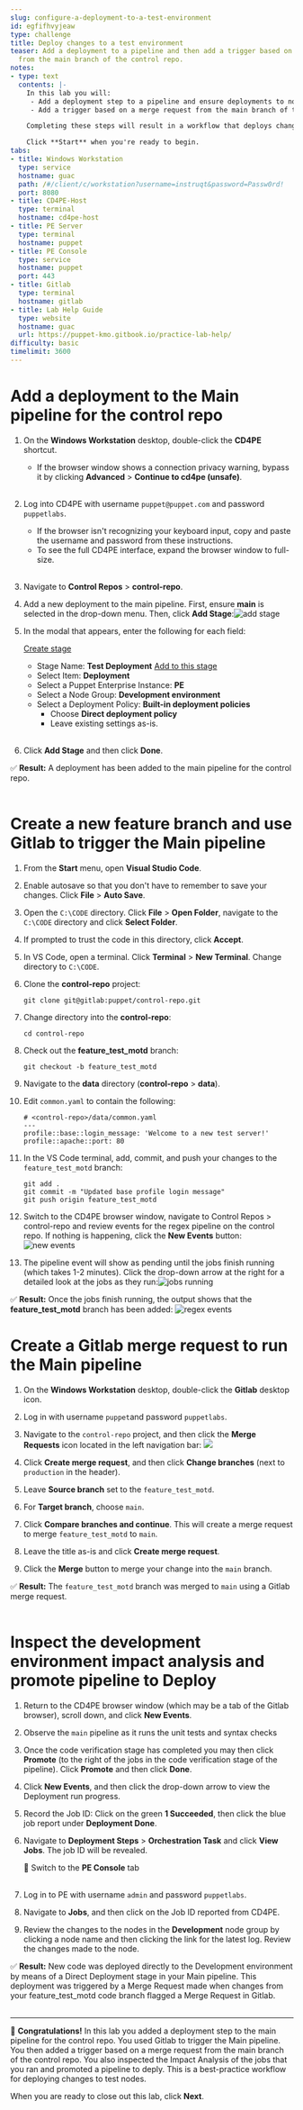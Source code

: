 ```yaml
---
slug: configure-a-deployment-to-a-test-environment
id: egfifhvyjeaw
type: challenge
title: Deploy changes to a test environment
teaser: Add a deployment to a pipeline and then add a trigger based on a merge request
  from the main branch of the control repo.
notes:
- type: text
  contents: |-
    In this lab you will:
     - Add a deployment step to a pipeline and ensure deployments to nodes (including test nodes) use a best practice approach.
     - Add a trigger based on a merge request from the main branch of the control repo.

    Completing these steps will result in a workflow that deploys changes to test nodes after pull requests to the main branch from a feature branch are successful.

    Click **Start** when you're ready to begin.
tabs:
- title: Windows Workstation
  type: service
  hostname: guac
  path: /#/client/c/workstation?username=instruqt&password=Passw0rd!
  port: 8080
- title: CD4PE-Host
  type: terminal
  hostname: cd4pe-host
- title: PE Server
  type: terminal
  hostname: puppet
- title: PE Console
  type: service
  hostname: puppet
  port: 443
- title: Gitlab
  type: terminal
  hostname: gitlab
- title: Lab Help Guide
  type: website
  hostname: guac
  url: https://puppet-kmo.gitbook.io/practice-lab-help/
difficulty: basic
timelimit: 3600
---
```

Add a deployment to the Main pipeline for the control repo
========
1. On the **Windows Workstation** desktop, double-click the **CD4PE** shortcut.
    - If the browser window shows a connection privacy warning, bypass it by clicking **Advanced** > **Continue to cd4pe (unsafe)**.<br><br>
2. Log into CD4PE with username `puppet@puppet.com` and password `puppetlabs`.
    - If the browser isn't recognizing your keyboard input, copy and paste the username and password from these instructions.
    - To see the full CD4PE interface, expand the browser window to full-size.<br><br>
3. Navigate to **Control Repos** > **control-repo**.
4. Add a new deployment to the main pipeline. First, ensure **main** is selected in the drop-down menu. Then, click **Add Stage**:![add stage](https://storage.googleapis.com/instruqt-images/PE501-Continuously%20Deliver/add-stage.png)
1. In the modal that appears, enter the following for each field:

    <u>Create stage</u>
    - Stage Name: **Test Deployment**
    <u>Add to this stage</u>
    - Select Item: **Deployment**
    - Select a Puppet Enterprise Instance: **PE**
    - Select a Node Group: **Development environment**
    - Select a Deployment Policy: **Built-in deployment policies**
      - Choose **Direct deployment policy**
      - Leave existing settings as-is.<br><br>
1. Click **Add Stage** and then click **Done**.

✅ **Result:** A deployment has been added to the main pipeline for the control repo. <br><br>

Create a new feature branch and use Gitlab to trigger the Main pipeline
========
1. From the **Start** menu, open **Visual Studio Code**.
1. Enable autosave so that you don't have to remember to save your changes. Click **File** > **Auto Save**.
1. Open the `C:\CODE` directory. Click **File** > **Open Folder**, navigate to the `C:\CODE` directory and click **Select Folder**.
1. If prompted to trust the code in this directory, click **Accept**.
1. In VS Code, open a terminal. Click **Terminal** > **New Terminal**. Change directory to `C:\CODE`.
1. Clone the **control-repo** project:
    ```
    git clone git@gitlab:puppet/control-repo.git
    ```
1. Change directory into the **control-repo**:
    ```
    cd control-repo
    ```
2. Check out the **feature_test_motd** branch:
    ```
    git checkout -b feature_test_motd
    ```
3. Navigate to the **data** directory (**control-repo** > **data**).
4. Edit `common.yaml` to contain the following:
    ```
    # <control-repo>/data/common.yaml
    ---
    profile::base::login_message: 'Welcome to a new test server!'
    profile::apache::port: 80
    ```
5. In the VS Code terminal, add, commit, and push your changes to the `feature_test_motd` branch:
    ```
    git add .
    git commit -m "Updated base profile login message"
    git push origin feature_test_motd
    ```
6. Switch to the CD4PE browser window, navigate to Control Repos > control-repo and review events for the regex pipeline on the control repo. If nothing is happening, click the **New Events** button: ![new events](https://storage.googleapis.com/instruqt-images/PE501-Continuously%20Deliver/new-events.png)

1. The pipeline event will show as pending until the jobs finish running (which takes 1-2 minutes). Click the drop-down arrow at the right for a detailed look at the jobs as they run:![jobs running](https://storage.googleapis.com/instruqt-images/PE501-Continuously%20Deliver/jobs-running.png)

✅ **Result:**  Once the jobs finish running, the output shows that the **feature_test_motd** branch has been added: ![regex events](https://storage.googleapis.com/instruqt-images/PE501-Continuously%20Deliver/regex-events.png)

Create a Gitlab merge request to run the Main pipeline
========
1. On the **Windows Workstation** desktop, double-click the **Gitlab** desktop icon.
1. Log in with username `puppet`and password `puppetlabs`.
2. Navigate to the `control-repo` project, and then click the **Merge Requests** icon located in the left navigation bar: ![](https://storage.googleapis.com/instruqt-images/PE501-Continuously%20Deliver/merge-requests2.png)

3. Click **Create merge request**, and then click **Change branches** (next to `production` in the header).
1. Leave **Source branch** set to the `feature_test_motd`.
1. For **Target branch**, choose `main`.
1. Click **Compare branches and continue**. This will create a merge request to merge `feature_test_motd` to `main`.
4. Leave the title as-is and click **Create merge request**.
5. Click the **Merge** button to merge your change into the `main` branch.

✅ **Result:** The `feature_test_motd` branch was merged to `main` using a Gitlab merge request. <br><br>

Inspect the development environment impact analysis and promote pipeline to Deploy
========
1. Return to the CD4PE browser window (which may be a tab of the Gitlab browser), scroll down, and click **New Events**.
3. Observe the `main` pipeline as it runs the unit tests and syntax checks
4. Once the code verification stage has completed you may then click **Promote** (to the right of the jobs in the code verification stage of the pipeline). Click **Promote** and then click **Done**.
7. Click **New Events**, and then click the drop-down arrow to view the Deployment run progress.
8. Record the Job ID: Click on the green **1 Succeeded**, then click the blue job report under **Deployment Done**.
1. Navigate to **Deployment Steps** > **Orchestration Task** and click **View Jobs**. The job ID will be revealed.

    🔀 Switch to the **PE Console** tab<br><br>
9. Log in to PE with username `admin` and password `puppetlabs`.
1. Navigate to **Jobs**, and then click on the Job ID reported from CD4PE.
11. Review the changes to the nodes in the **Development** node group by clicking a node name and then clicking the link for the latest log. Review the changes made to the node.

✅ **Result:** New code was deployed directly to the Development environment by means of a Direct Deployment stage in your Main pipeline. This deployment was triggered by a Merge Request made when changes from your feature_test_motd code branch flagged a Merge Request in Gitlab.<br><br>

--------
🎈 **Congratulations!** In this lab you added a deployment step to the main pipeline for the control repo. You used Gitlab to trigger the Main pipeline. You then added a trigger based on a merge request from the main branch of the control repo. You also inspected the Impact Analysis of the jobs that you ran and promoted a pipeline to deply. This is a best-practice workflow for deploying changes to test nodes.

When you are ready to close out this lab, click **Next**.